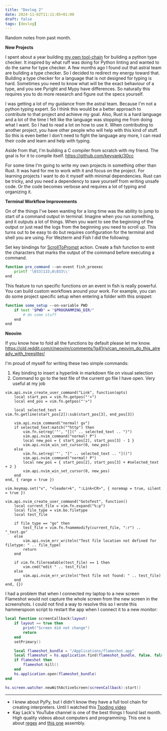 ```yaml
---
title: "Devlog 2"
date: 2024-11-02T11:11:05+01:00
draft: false
tags: [devlog]
---
```

Random notes from past month.

**New Projects**

I spent about a year building [my own tool-chain](https://github.com/Glyphack/enderpy) for building a python type checker. It inspired by what ruff was doing for Python linting and wanted to do the same for type checker.
A few months ago I found out that astral team are building a type checker. So I decided to redirect my energy toward that.
Building a type checker for a language that is not designed for typing is hard.
Sometimes you need to know what will be the exact behaviour of a type, and you see Pyright and Mypy have differences.
So naturally this requires you to do more research and figure out the specs yourself.

I was getting a lot of my guidance from the astral team. Because I'm not a python typing expert.
So I think this would be a better approach to contribute to that project and achieve my goal.
Also, Rust is a hard language and a lot of the time I felt like the language was stopping me from doing what I want.
So I had to read a lot on how to use it.
When contributing to another project, you have other people who will help with this kind of stuff.
So this is even better I don't need to fight the language any more, I can read their code and learn and help with typing.

Aside from that,
I'm building a C compiler from scratch with my friend. The goal is for it to compile itself.
https://github.com/keyvank/30cc

For some time I'm going to write my own projects in something other than Rust.
It was hard for me to work with it and focus on the project.
For learning projects I want to do it myself with minimal dependencies.
Rust can be tricky, and you need a dependency to save yourself from writing unsafe code.
Or the code becomes verbose and requires a lot of typing and organizing it.

**Terminal Workflow Improvements**

On of the things I've been wanting for a long time was the ability to jump to start of a command output in terminal. Imagine when you run something, and it outputs a lot of things.
When you want to see the beginning of the output or just read the logs from the beginning you need to scroll up.
This turns out to be easy to do but requires configuration for the terminal and shell you are using.
For Wezterm and Fish I did the following:

Set key bindings for [ScrollToPrompt](https://wezfurlong.org/wezterm/config/lua/keyassignment/ScrollToPrompt.html) action.
Create a fish function to emit the characters that marks the output of the command before executing a command.
```sh
function pre_command --on-event fish_preexec
    printf '\033]133;A\033\\'
end
```

This feature to run specific functions on an event in fish is really powerful. You can build custom workflows around your work. For example, you can do some project specific setup when entering a folder with this snippet:
```sh
function some_setup --on-variable PWD
    if test "$PWD" = "$PROGRAMMING_DIR/"
		# do some stuff
    end
end
```

**Neovim**

If you know how to fold all the functions by default please let me know.
<https://old.reddit.com/r/neovim/comments/1g41rjy/can_neovim_do_this_already_with_treesitter/>

I'm proud of myself for writing these two simple commands:
1. Key binding to insert a hyperlink in markdown file on visual selection
2. Command to go to the test file of the current go file I have open. Very useful at my job

```
vim.api.nvim_create_user_command("Link", function(opts)
	local start_pos = vim.fn.getpos("'<")
	local end_pos = vim.fn.getpos("'>")

	local selected_text = vim.fn.getline(start_pos[2]):sub(start_pos[3], end_pos[3])

	vim.api.nvim_command("normal! gv")
	if selected_text:match("^http") then
		vim.fn.setreg('"', "[](" .. selected_text .. ")")
		vim.api.nvim_command("normal! P")
		local new_pos = { start_pos[2], start_pos[3] - 1 }
		vim.api.nvim_win_set_cursor(0, new_pos)
	else
		vim.fn.setreg('"', "[" .. selected_text .. "]()")
		vim.api.nvim_command("normal! P")
		local new_pos = { start_pos[2], start_pos[3] + #selected_text + 2 }
		vim.api.nvim_win_set_cursor(0, new_pos)
	end
end, { range = true })

vim.keymap.set("v", "<leader>k", ":Link<CR>", { noremap = true, silent = true })

vim.api.nvim_create_user_command("GotoTest", function()
	local current_file = vim.fn.expand("%:p")
	local file_type = vim.bo.filetype
	local test_file

	if file_type == "go" then
		test_file = vim.fn.fnamemodify(current_file, ":r") .. "_test.go"
	else
		vim.api.nvim_err_writeln("Test file location not defined for filetype: " .. file_type)
		return
	end

	if vim.fn.filereadable(test_file) == 1 then
		vim.cmd("edit " .. test_file)
	else
		vim.api.nvim_err_writeln("Test file not found: " .. test_file)
	end
end, {})

```

I had a problem that when I connected my laptop to a new screen Flameshot would not capture the whole screen from the new screen in the screenshots.
I could not find a way to resolve this so I wrote this hammerspoon script to restart the app when I connect it to a new monitor:

```lua
local function screenCallback(layout)
	if layout == true then
		print("Screen did not change")
		return
	end
	setPrimary()

	local flameshot_bundle = "/Applications/flameshot.app"
	local flameshot = hs.application.find(flameshot_bundle, false, false)
	if flameshot then
		flameshot:kill()
	end
	hs.application.open(flameshot_bundle)
end

hs.screen.watcher.newWithActiveScreen(screenCallback):start()
```

---

* I knew about PyPy, but I didn't know they have a full tool chain for creating interpreters. Until I watched this [Tsoding video](https://www.youtube.com/watch?v=p8fCq16XTH4)
* Kay Lack's YouTube channel is one of the best things I found last month. High quality videos about computers and programming.
    This one is about [regex](https://youtube.com/watch?v=DiXMoBMWMmA&si=yqldVom-i92x7iSA) and [this one](https://www.youtube.com/watch?v=GU8MnZI0snA) assembly.

